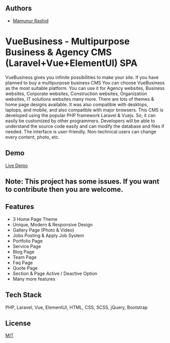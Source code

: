 
## Authors

- [Mamunur Rashid](https://mamunverse.com/)


# VueBusiness - Multipurpose Business & Agency CMS (Laravel+Vue+ElementUI) SPA

VueBusiness gives you infinite possibilities to make your site. If you have planned to buy a multipurpose business CMS You can choose VueBusiness as the most suitable platform. You can use it for Agency websites, Business websites, Corporate websites, Construction websites, Organization websites, IT solutions websites many more. There are lots of themes & home page designs available. It was also compatible with desktops, laptops, and mobile, and also compatible with major browsers. This CMS is developed using the popular PHP framework Laravel & Vuejs. So, it can easily be customized by other programmers. Developers will be able to understand the source code easily and can modify the database and files if needed. The interface is user-friendly. Non-technical users can change every content, photo, etc. 

## Demo
[Live Demo](http://vuebusiness.geniusdevs.com/)


## Note: This project has some issues. If you want to contribute then you are welcome.

## Features

- 3 Home Page Theme
- Unique, Modern & Responsive Design
- Gallery Page (Photo & Video)
- Jobs Posting & Apply Job System
- Portfolio Page
- Service Page
- Blog Page
- Team Page
- Faq Page
- Quote Page
- Section & Page Active / Deactive Option
- Many more features

## Tech Stack
PHP, Laravel, Vue, ElementUI, HTML, CSS, SCSS, jQuery, Bootstrap


## License

[MIT](https://choosealicense.com/licenses/mit/)

